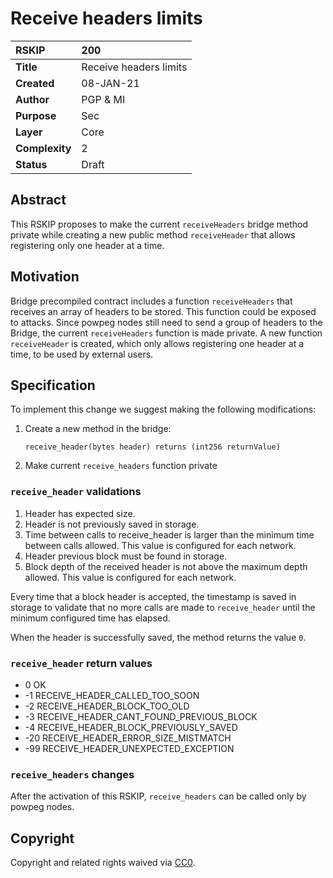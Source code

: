 # Receive headers limits

|RSKIP          |200           |
| :------------ |:-------------|
|**Title**      |Receive headers limits |
|**Created**    |08-JAN-21 |
|**Author**     |PGP & MI |
|**Purpose**    |Sec |
|**Layer**      |Core |
|**Complexity** |2 |
|**Status**     |Draft |

## Abstract

This RSKIP proposes to make the current `receiveHeaders` bridge method private while creating a new public method `receiveHeader` that allows registering only one header at a time.

## Motivation

Bridge precompiled contract includes a function `receiveHeaders` that receives an array of headers to be stored. This function could be exposed to attacks.
Since powpeg nodes still need to send a group of headers to the Bridge, the current `receiveHeaders` function is made private. A new function `receiveHeader` is created, which only allows registering one header at a time, to be used by external users.

## Specification

To implement this change we suggest making the following modifications:

1. Create a new method in the bridge: 
    ```
    receive_header(bytes header) returns (int256 returnValue)
    ```

2. Make current `receive_headers` function private


### `receive_header` validations

1) Header has expected size. 
2) Header is not previously saved in storage.
3) Time between calls to receive_header is larger than the minimum time between calls allowed. This value is configured for each network.
4) Header previous block must be found in storage.
5) Block depth of the received header is not above the maximum depth allowed. This value is configured for each network.

Every time that a block header is accepted, the timestamp is saved in storage to validate that no more calls are made to `receive_header` until the minimum configured time has elapsed.

When the header is successfully saved, the method returns the value `0`. 
 
### `receive_header` return values
-  0  OK
- -1  RECEIVE_HEADER_CALLED_TOO_SOON
- -2  RECEIVE_HEADER_BLOCK_TOO_OLD
- -3  RECEIVE_HEADER_CANT_FOUND_PREVIOUS_BLOCK
- -4  RECEIVE_HEADER_BLOCK_PREVIOUSLY_SAVED
- -20 RECEIVE_HEADER_ERROR_SIZE_MISTMATCH
- -99 RECEIVE_HEADER_UNEXPECTED_EXCEPTION

### `receive_headers` changes

After the activation of this RSKIP, `receive_headers` can be called only by powpeg nodes.


## Copyright

Copyright and related rights waived via [CC0](https://creativecommons.org/publicdomain/zero/1.0/).

